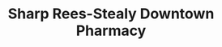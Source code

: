 ---
title: "Sharp Rees-Stealy Downtown Pharmacy"
url: /san-diego/sharp-rees-stealy-downtown-pharmacy/
shop: Drogerie
---